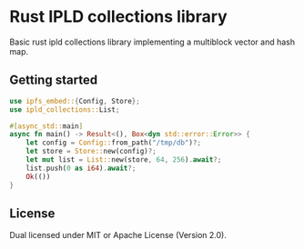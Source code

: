 # Rust IPLD collections library
Basic rust ipld collections library implementing a multiblock vector and hash map.

## Getting started
```rust
use ipfs_embed::{Config, Store};
use ipld_collections::List;

#[async_std::main]
async fn main() -> Result<(), Box<dyn std::error::Error>> {
    let config = Config::from_path("/tmp/db")?;
    let store = Store::new(config)?;
    let mut list = List::new(store, 64, 256).await?;
    list.push(0 as i64).await?;
    Ok(())
}
```

## License
Dual licensed under MIT or Apache License (Version 2.0).
